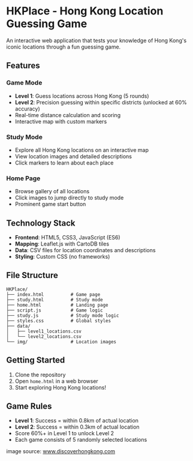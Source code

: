 # HKPlace - Hong Kong Location Guessing Game

An interactive web application that tests your knowledge of Hong Kong's iconic locations through a fun guessing game.

## Features

### Game Mode
- **Level 1**: Guess locations across Hong Kong (5 rounds)
- **Level 2**: Precision guessing within specific districts (unlocked at 60% accuracy)
- Real-time distance calculation and scoring
- Interactive map with custom markers

### Study Mode
- Explore all Hong Kong locations on an interactive map
- View location images and detailed descriptions
- Click markers to learn about each place

### Home Page
- Browse gallery of all locations
- Click images to jump directly to study mode
- Prominent game start button

## Technology Stack

- **Frontend**: HTML5, CSS3, JavaScript (ES6)
- **Mapping**: Leaflet.js with CartoDB tiles
- **Data**: CSV files for location coordinates and descriptions
- **Styling**: Custom CSS (no frameworks)

## File Structure

```
HKPlace/
├── index.html          # Game page
├── study.html          # Study mode
├── home.html           # Landing page
├── script.js           # Game logic
├── study.js            # Study mode logic
├── styles.css          # Global styles
├── data/
│   ├── level1_locations.csv
│   └── level2_locations.csv
└── img/                # Location images
```

## Getting Started

1. Clone the repository
2. Open `home.html` in a web browser
3. Start exploring Hong Kong locations!

## Game Rules

- **Level 1**: Success = within 0.8km of actual location
- **Level 2**: Success = within 0.3km of actual location
- Score 60%+ in Level 1 to unlock Level 2
- Each game consists of 5 randomly selected locations

image source: www.discoverhongkong.com
